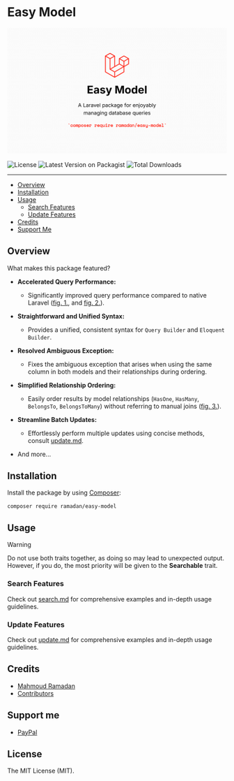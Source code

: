 # Easy Model

![Easy Model](https://raw.githubusercontent.com/mahmoudmohamedramadan/easy-model/refs/heads/main/assets/easy-model.png "Easy Model")

![License](https://img.shields.io/packagist/l/ramadan/easy-model "License")
![Latest Version on Packagist](https://img.shields.io/packagist/v/ramadan/easy-model "Latest Version on Packagist")
![Total Downloads](https://img.shields.io/packagist/dt/ramadan/easy-model "Total Downloads")

 - - -

- [Overview](#overview)
- [Installation](#installation)
- [Usage](#usage)
  - [Search Features](#search-features)
  - [Update Features](#update-features)
- [Credits](#credits)
- [Support Me](#support-me)

## Overview

What makes this package featured?

- **Accelerated Query Performance:**
  - Significantly  improved query performance compared to native Laravel ([fig. 1.](https://raw.githubusercontent.com/mahmoudmohamedramadan/easy-model/refs/heads/main/assets/easy-model-vs-laravel-01.png), and [fig. 2.](https://raw.githubusercontent.com/mahmoudmohamedramadan/easy-model/refs/heads/main/assets/easy-model-vs-laravel-02.png)).

- **Straightforward and Unified Syntax:**
  - Provides a unified, consistent syntax for `Query Builder` and `Eloquent Builder`.

- **Resolved Ambiguous Exception:**
  - Fixes the ambiguous exception that arises when using the same column in both models and their relationships during ordering.

- **Simplified Relationship Ordering:**
  - Easily order results by model relationships (`HasOne`, `HasMany`, `BelongsTo`, `BelongsToMany`) without referring to manual joins ([fig. 3.](https://raw.githubusercontent.com/mahmoudmohamedramadan/easy-model/refs/heads/main/assets/easy-model-vs-laravel-03.png)).

- **Streamline Batch Updates:**
  - Effortlessly perform multiple updates using concise methods, consult [update.md](UPDATE.md).

- And more...

## Installation

Install the package by using [Composer](https://getcomposer.org/):

```SHELL
composer require ramadan/easy-model
```

## Usage

> [!WARNING]
> Do not use both traits together, as doing so may lead to unexpected output. However, if you do, the most priority will be given to the **Searchable** trait.

### Search Features

Check out [search.md](SEARCH.md) for comprehensive examples and in-depth usage guidelines.

### Update Features

Check out [update.md](UPDATE.md) for comprehensive examples and in-depth usage guidelines.

## Credits

- [Mahmoud Ramadan](https://github.com/mahmoudmohamedramadan)
- [Contributors](https://github.com/mahmoudmohamedramadan/easy-model/graphs/contributors)

## Support me

- [PayPal](https://www.paypal.com/paypalme/mmramadan496)

## License

The MIT License (MIT).
